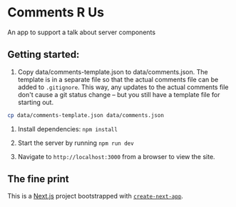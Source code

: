 # Comments R Us

An app to support a talk about server components

## Getting started:

1. Copy data/comments-template.json to data/comments.json. The template is in a separate file so that the actual comments file can be added to `.gitignore`. This way, any updates to the actual comments file don't cause a git status change – but you still have a template file for starting out.

```sh
cp data/comments-template.json data/comments.json
```

1. Install dependencies: `npm install`

1. Start the server by running `npm run dev`

1. Navigate to `http://localhost:3000` from a browser to view the site.

## The fine print

This is a [Next.js](https://nextjs.org) project bootstrapped with [`create-next-app`](https://nextjs.org/docs/app/api-reference/create-next-app).

